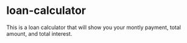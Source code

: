 # loan-calculator
This is a loan calculator that will show you your montly payment, total amount, and total interest.
